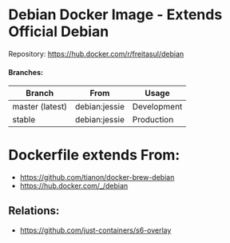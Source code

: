 # Debian Docker Image - Extends Official Debian

Repository: https://hub.docker.com/r/freitasul/debian

#### Branches:
| Branch           | From             | Usage        |
| ---------------- | ---------------- | ------------ |
| master (latest)  | debian:jessie    | Development  |
| stable           | debian:jessie    | Production   |

# Dockerfile extends From:
- https://github.com/tianon/docker-brew-debian
- https://hub.docker.com/_/debian


## Relations:
 - https://github.com/just-containers/s6-overlay

